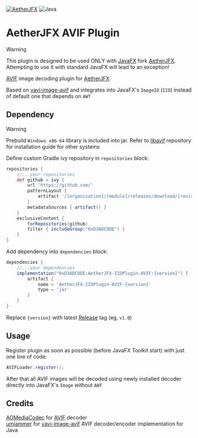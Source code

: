 [![AetherJFX](https://img.shields.io/badge/Only%20for:-AetherJFX-blue)](https://github.com/0xD3ADCODE/AetherJFX)
![Java](https://img.shields.io/badge/Java-17-b07219)

# AetherJFX AVIF Plugin

> [!WARNING]  
> This plugin is designed to be used ONLY with [JavaFX](https://github.com/openjdk/jfx) fork [AetherJFX](https://github.com/0xD3ADCODE/AetherJFX). Attempting to use it with standard JavaFX will lead to an exception!

[AVIF](https://github.com/AOMediaCodec/libavif) image decoding plugin for [AetherJFX](https://github.com/0xD3ADCODE/AetherJFX)

Based on [vavi-image-avif](https://github.com/umjammer/vavi-image-avif) and integrates into JavaFX's `ImageIO` (`IIO`) instead of default one that depends on `AWT`

## Dependency

> [!WARNING]  
> Prebuild `Windows x86-64` library is included into jar. Refer to [libavif](https://github.com/AOMediaCodec/libavif) repository for installation guide for other systems

Define custom Gradle ivy repository in `repositories` block:
```groovy
repositories {
    //...your repositories
    def github = ivy {
        url 'https://github.com/'
        patternLayout {
            artifact '/[organisation]/[module]/releases/download/[revision]/[artifact].[ext]'
        }
        metadataSources { artifact() }
    }
    exclusiveContent {
        forRepositories(github)
        filter { includeGroup("0xD3ADCODE") }
    }
}
```

Add dependency into `dependencies` block:
```groovy
dependencies {
    //...your dependencies
    implementation("0xD3ADCODE:AetherJFX-IIOPlugin-AVIF:{version}") {
        artifact {
            name = 'AetherJFX-IIOPlugin-AVIF-{version}'
            type = 'jar'
        }
    }
}
```

Replace `{version}` with latest [Release](https://github.com/0xD3ADCODE/AetherJFX-IIOPlugin-AVIF/releases) tag (eg, `v1.0`)

## Usage
Register plugin as soon as possible (before JavaFX Toolkit start) with just one line of code:
```java
AVIFLoader.register();
```

After that all AVIF images will be decoded using newly installed decoder directly into JavaFX's `Image` without `AWT`

## Credits
[AOMediaCodec](https://github.com/AOMediaCodec) for [AVIF](https://github.com/AOMediaCodec/libavif) decoder  
[umjammer](https://github.com/umjammer/) for [vavi-image-avif](https://github.com/umjammer/vavi-image-avif) AVIF decoder/encoder implementation for Java